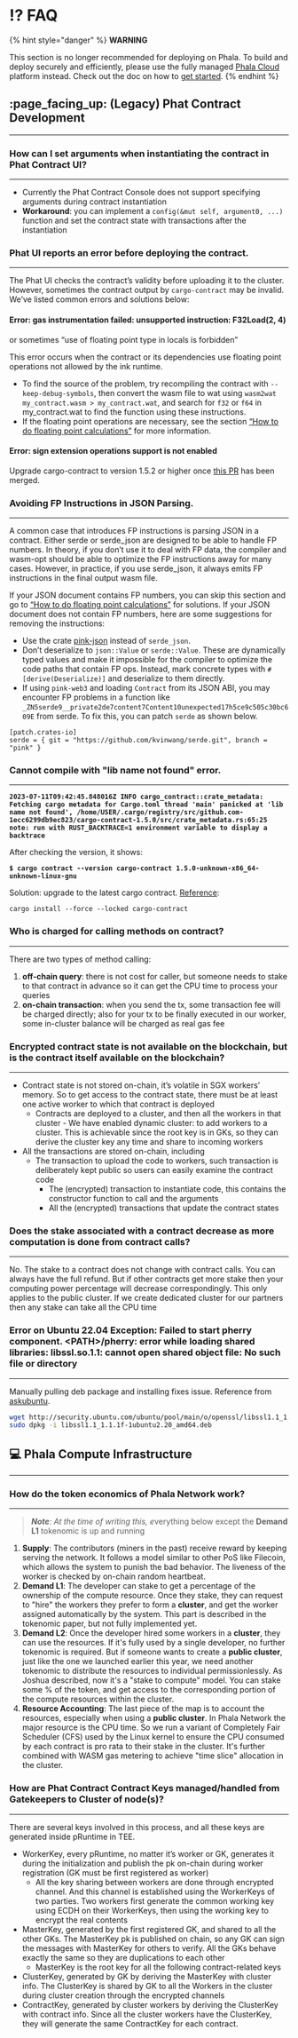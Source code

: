 # ⁉️ FAQ

{% hint style="danger" %}
**WARNING**

This section is no longer recommended for deploying on Phala. To build and deploy securely and efficiently, please use the fully managed [Phala Cloud](https://cloud.phala.network) platform instead. Check out the doc on how to [get started](../cloud/getting-started/getting-started.md).
{% endhint %}

## :page\_facing\_up: (Legacy) Phat Contract Development <a href="#how-to-set-arguments-when-instantiating-the-contract-in-phat-contract-ui" id="how-to-set-arguments-when-instantiating-the-contract-in-phat-contract-ui"></a>

***

### How can I set arguments when instantiating the contract in Phat Contract UI? <a href="#how-to-set-arguments-when-instantiating-the-contract-in-phat-contract-ui" id="how-to-set-arguments-when-instantiating-the-contract-in-phat-contract-ui"></a>

***

* Currently the Phat Contract Console does not support specifying arguments during contract instantiation
* **Workaround**: you can implement a `config(&mut self, argument0, ...)` function and set the contract state with transactions after the instantiation

### Phat UI reports an error before deploying the contract. <a href="#phat-ui-reports-an-error-before-deploying-the-contract" id="phat-ui-reports-an-error-before-deploying-the-contract"></a>

***

The Phat UI checks the contract’s validity before uploading it to the cluster. However, sometimes the contract output by `cargo-contract` may be invalid. We’ve listed common errors and solutions below:

#### **Error: gas instrumentation failed: unsupported instruction: F32Load(2, 4)**

or sometimes “use of floating point type in locals is forbidden”

This error occurs when the contract or its dependencies use floating point operations not allowed by the ink runtime.

* To find the source of the problem, try recompiling the contract with `--keep-debug-symbols`, then convert the wasm file to wat using `wasm2wat my_contract.wasm > my_contract.wat`, and search for `f32` or `f64` in my\_contract.wat to find the function using these instructions.
* If the floating point operations are necessary, see the section [“How to do floating point calculations”](../developers/support/broken-reference/) for more information.

#### **Error: sign extension operations support is not enabled**

Upgrade cargo-contract to version 1.5.2 or higher once [this PR](https://github.com/paritytech/cargo-contract/pull/904) has been merged.

### Avoiding FP Instructions in JSON Parsing. <a href="#avoiding-fp-instructions-in-json-parsing" id="avoiding-fp-instructions-in-json-parsing"></a>

***

A common case that introduces FP instructions is parsing JSON in a contract. Either serde or serde\_json are designed to be able to handle FP numbers. In theory, if you don’t use it to deal with FP data, the compiler and wasm-opt should be able to optimize the FP instructions away for many cases. However, in practice, if you use serde\_json, it always emits FP instructions in the final output wasm file.

If your JSON document contains FP numbers, you can skip this section and go to [“How to do floating point calculations”](../developers/support/broken-reference/) for solutions. If your JSON document does not contain FP numbers, here are some suggestions for removing the instructions:

* Use the crate [pink-json](https://crates.io/crates/pink-json) instead of `serde_json`.
* Don’t deserialize to `json::Value` or `serde::Value`. These are dynamically typed values and make it impossible for the compiler to optimize the code paths that contain FP ops. Instead, mark concrete types with `#[derive(Deserialize)]` and deserialize to them directly.
* If using `pink-web3` and loading `Contract` from its JSON ABI, you may encounter FP problems in a function like `_ZN5serde9__private2de7content7Content10unexpected17h5ce9c505c30bc609E` from serde. To fix this, you can patch `serde` as shown below.

```
[patch.crates-io]
serde = { git = "https://github.com/kvinwang/serde.git", branch = "pink" }
```

### Cannot compile with "lib name not found" error.

***

<pre class="language-shell" data-overflow="wrap"><code class="lang-shell"><strong>2023-07-11T09:42:45.848016Z INFO cargo_contract::crate_metadata: Fetching cargo metadata for Cargo.toml thread 'main' panicked at 'lib name not found', /home/USER/.cargo/registry/src/github.com-1ecc6299db9ec823/cargo-contract-1.5.0/src/crate_metadata.rs:65:25 note: run with RUST_BACKTRACE=1 environment variable to display a backtrace
</strong></code></pre>

After checking the version, it shows:

<pre><code><strong>$ cargo contract --version cargo-contract 1.5.0-unknown-x86_64-unknown-linux-gnu
</strong></code></pre>

Solution: upgrade to the latest cargo contract. [Reference](https://github.com/paritytech/cargo-contract#installation):

```shell
cargo install --force --locked cargo-contract
```

### Who is charged for calling methods on contract?

***

There are two types of method calling:

1. **off-chain query**: there is not cost for caller, but someone needs to stake to that contract in advance so it can get the CPU time to process your queries
2. **on-chain transaction**: when you send the tx, some transaction fee will be charged directly; also for your tx to be finally executed in our worker, some in-cluster balance will be charged as real gas fee

### Encrypted contract state is not available on the blockchain, but is the contract itself available on the blockchain?

***

* Contract state is not stored on-chain, it’s volatile in SGX workers’ memory. So to get access to the contract state, there must be at least one active worker to which that contract is deployed
  * Contracts are deployed to a cluster, and then all the workers in that cluster - We have enabled dynamic cluster: to add workers to a cluster. This is achievable since the root key is in GKs, so they can derive the cluster key any time and share to incoming workers
* All the transactions are stored on-chain, including
  * The transaction to upload the code to workers, such transaction is deliberately kept public so users can easily examine the contract code
    * The (encrypted) transaction to instantiate code, this contains the constructor function to call and the arguments
    * All the (encrypted) transactions that update the contract states

### Does the stake associated with a contract decrease as more computation is done from contract calls?

***

No. The stake to a contract does not change with contract calls. You can always have the full refund. But if other contracts get more stake then your computing power percentage will decrease correspondingly. This only applies to the public cluster. If we create dedicated cluster for our partners then any stake can take all the CPU time

### Error on Ubuntu 22.04 Exception: Failed to start pherry component. \<PATH>/pherry: error while loading shared libraries: libssl.so.1.1: cannot open shared object file: No such file or directory

***

Manually pulling deb package and installing fixes issue. Reference from [askubuntu](https://askubuntu.com/questions/1403619/mongodb-install-fails-on-ubuntu-22-04-depends-on-libssl1-1-but-it-is-not-insta).&#x20;

```sh
wget http://security.ubuntu.com/ubuntu/pool/main/o/openssl/libssl1.1_1.1.1f-1ubuntu2.20_amd64.deb
sudo dpkg -i libssl1.1_1.1.1f-1ubuntu2.20_amd64.deb
```

## :computer: Phala Compute Infrastructure&#x20;

***

### How do the token economics of Phala Network work?

***

> _**Note**: At the time of writing this, &#x65;_&#x76;erything below except the **Demand L1** tokenomic is up and running

1. **Supply**: The contributors (miners in the past) receive reward by keeping serving the network. It follows a model similar to other PoS like Filecoin, which allows the system to punish the bad behavior. The liveness of the worker is checked by on-chain random heartbeat.
2. **Demand L1**: The developer can stake to get a percentage of the ownership of the compute resource. Once they stake, they can request to "hire" the workers they prefer to form a **cluster**, and get the worker assigned automatically by the system. This part is described in the tokenomic paper, but not fully implemented yet.
3. **Demand L2**: Once the developer hired some workers in a **cluster**, they can use the resources. If it's fully used by a single developer, no further tokenomic is required. But if someone wants to create a **public cluster**, just like the one we launched earlier this year, we need another tokenomic to distribute the resources to individual permissionlessly. As Joshua described, now it's a "stake to compute" model. You can stake some % of the token, and get access to the corresponding portion of the compute resources within the cluster.
4. **Resource Accounting**: The last piece of the map is to account the resources, especially when using a **public cluster**. In Phala Network the major resource is the CPU time. So we run a variant of Completely Fair Scheduler (CFS) used by the Linux kernel to ensure the CPU consumed by each contract is pro rata to their stake in the cluster. It's further combined with WASM gas metering to achieve "time slice" allocation in the cluster.

### How are Phat Contract Contract Keys managed/handled from Gatekeepers to Cluster of node(s)?

***

There are several keys involved in this process, and all these keys are generated inside pRuntime in TEE.

* WorkerKey, every pRuntime, no matter it’s worker or GK, generates it during the initialization and publish the pk on-chain during worker registration (GK must be first registered as worker)
  * All the key sharing between workers are done through encrypted channel. And this channel is established using the WorkerKeys of two parties. Two workers first generate the common working key using ECDH on their WorkerKeys, then using the working key to encrypt the real contents
* MasterKey, generated by the first registered GK, and shared to all the other GKs. The MasterKey pk is published on chain, so any GK can sign the messages with MasterKey for others to verify. All the GKs behave exactly the same so they are duplications to each other
  * MasterKey is the root key for all the following contract-related keys
* ClusterKey, generated by GK by deriving the MasterKey with cluster info. The ClusterKey is shared by GK to all the Workers in the cluster during cluster creation through the encrypted channels
* ContractKey, generated by cluster workers by deriving the ClusterKey with contract info. Since all the cluster workers have the ClusterKey, they will generate the same ContractKey for each contract.
